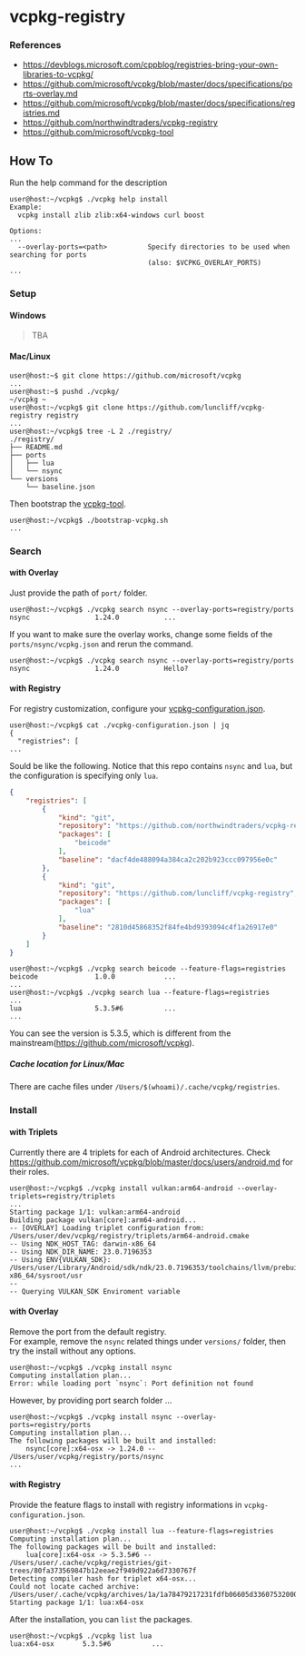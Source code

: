 # vcpkg-registry

### References

* https://devblogs.microsoft.com/cppblog/registries-bring-your-own-libraries-to-vcpkg/
* https://github.com/microsoft/vcpkg/blob/master/docs/specifications/ports-overlay.md
* https://github.com/microsoft/vcpkg/blob/master/docs/specifications/registries.md
* https://github.com/northwindtraders/vcpkg-registry
* https://github.com/microsoft/vcpkg-tool

## How To

Run the help command for the description

```console
user@host:~/vcpkg$ ./vcpkg help install
Example:
  vcpkg install zlib zlib:x64-windows curl boost

Options:
...
  --overlay-ports=<path>          Specify directories to be used when searching for ports
                                  (also: $VCPKG_OVERLAY_PORTS)
...
```

### Setup

#### Windows

> TBA

#### Mac/Linux

```console
user@host:~$ git clone https://github.com/microsoft/vcpkg
...
user@host:~$ pushd ./vcpkg/
~/vcpkg ~
user@host:~/vcpkg$ git clone https://github.com/luncliff/vcpkg-registry registry
...
user@host:~/vcpkg$ tree -L 2 ./registry/
./registry/
├── README.md
├── ports
│   ├── lua
│   └── nsync
└── versions
    └── baseline.json

```

Then bootstrap the [vcpkg-tool](https://github.com/microsoft/vcpkg-tool).

```console
user@host:~/vcpkg$ ./bootstrap-vcpkg.sh
...
```

### Search

#### with Overlay

Just provide the path of `port/` folder. 

```console
user@host:~/vcpkg$ ./vcpkg search nsync --overlay-ports=registry/ports
nsync                1.24.0           ...
```

If you want to make sure the overlay works, change some fields of the `ports/nsync/vcpkg.json` and rerun the command.

```console
user@host:~/vcpkg$ ./vcpkg search nsync --overlay-ports=registry/ports
nsync                1.24.0           Hello?
```

#### with Registry

For registry customization, configure your [vcpkg-configuration.json](https://github.com/microsoft/vcpkg/blob/master/docs/specifications/registries.md).

```console
user@host:~/vcpkg$ cat ./vcpkg-configuration.json | jq
{
  "registries": [
...
```

Sould be like the following. Notice that this repo contains `nsync` and `lua`, but the configuration is specifying only `lua`.

```json
{
    "registries": [
        {
            "kind": "git",
            "repository": "https://github.com/northwindtraders/vcpkg-registry",
            "packages": [
                "beicode"
            ],
            "baseline": "dacf4de488094a384ca2c202b923ccc097956e0c"
        },
        {
            "kind": "git",
            "repository": "https://github.com/luncliff/vcpkg-registry",
            "packages": [
                "lua"
            ],
            "baseline": "2810d45868352f84fe4bd9393094c4f1a26917e0"
        }
    ]
}
```

```console
user@host:~/vcpkg$ ./vcpkg search beicode --feature-flags=registries
beicode              1.0.0            ...
...
user@host:~/vcpkg$ ./vcpkg search lua --feature-flags=registries
...
lua                  5.3.5#6          ...
...
```

You can see the version is 5.3.5, which is different from the mainstream(https://github.com/microsoft/vcpkg).

##### Cache location for Linux/Mac

There are cache files under `/Users/$(whoami)/.cache/vcpkg/registries`.

### Install

#### with Triplets

Currently there are 4 triplets for each of Android architectures. Check https://github.com/microsoft/vcpkg/blob/master/docs/users/android.md for their roles.

```console
user@host:~/vcpkg$ ./vcpkg install vulkan:arm64-android --overlay-triplets=registry/triplets
...
Starting package 1/1: vulkan:arm64-android
Building package vulkan[core]:arm64-android...
-- [OVERLAY] Loading triplet configuration from: /Users/user/dev/vcpkg/registry/triplets/arm64-android.cmake
-- Using NDK_HOST_TAG: darwin-x86_64
-- Using NDK_DIR_NAME: 23.0.7196353
-- Using ENV{VULKAN_SDK}: /Users/user/Library/Android/sdk/ndk/23.0.7196353/toolchains/llvm/prebuilt/darwin-x86_64/sysroot/usr
-- 
-- Querying VULKAN_SDK Enviroment variable
```

#### with Overlay

Remove the port from the default registry.  
For example, remove the `nsync` related things under `versions/` folder, then try the install without any options.

```console
user@host:~/vcpkg$ ./vcpkg install nsync
Computing installation plan...
Error: while loading port `nsync`: Port definition not found
```

However, by providing port search folder ...

```console
user@host:~/vcpkg$ ./vcpkg install nsync --overlay-ports=registry/ports
Computing installation plan...
The following packages will be built and installed:
    nsync[core]:x64-osx -> 1.24.0 -- /Users/user/vcpkg/registry/ports/nsync
...
```

#### with Registry

Provide the feature flags to install with registry informations in `vcpkg-configuration.json`.

```console
user@host:~/vcpkg$ ./vcpkg install lua --feature-flags=registries
Computing installation plan...
The following packages will be built and installed:
    lua[core]:x64-osx -> 5.3.5#6 -- /Users/user/.cache/vcpkg/registries/git-trees/80fa373569847b12eeae2f949d922a6d7330767f
Detecting compiler hash for triplet x64-osx...
Could not locate cached archive: /Users/user/.cache/vcpkg/archives/1a/1a78479217231fdfb06605d33607532000273de1.zip
Starting package 1/1: lua:x64-osx
```

After the installation, you can `list` the packages.

```console
user@host:~/vcpkg$ ./vcpkg list lua
lua:x64-osx       5.3.5#6          ...
```
